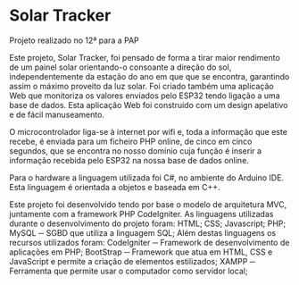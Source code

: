 # Solar Tracker

Projeto realizado no 12ª para a PAP

Este projeto, Solar Tracker, foi pensado de forma a tirar maior rendimento de um painel solar orientando-o consoante a direção do sol, independentemente da estação do ano em que que se encontra, garantindo assim o máximo proveito da luz solar. 
Foi criado também uma aplicação Web que monitoriza os valores enviados pelo ESP32 tendo ligação a uma base de dados. Esta aplicação Web foi construído com um design apelativo e de fácil manuseamento.

O microcontrolador liga-se à internet por wifi e, toda a informação que este recebe, é enviada para um ficheiro PHP online, de cinco em cinco segundos, que se encontra no nosso domínio cuja função é inserir a informação recebida pelo ESP32 na nossa base de dados online.

Para o hardware a linguagem utilizada foi C#, no ambiente do Arduino IDE. Esta linguagem é orientada a objetos e baseada em C++.

Este projeto foi desenvolvido tendo por base o modelo de arquitetura MVC, juntamente com a framework PHP CodeIgniter. 
As linguagens utilizadas durante o desenvolvimento do projeto foram: 
  HTML;
  CSS;
  Javascript;
  PHP;
  MySQL ─ SGBD que utiliza a linguagem SQL;
Além destas linguagens os recursos utilizados foram:
  CodeIgniter ─ Framework de desenvolvimento de aplicações em PHP;
  BootStrap ─ Framework que atua em HTML, CSS e JavaScript e permite a criação de elementos estilizados;
  XAMPP ─ Ferramenta que permite usar o computador como servidor local;
